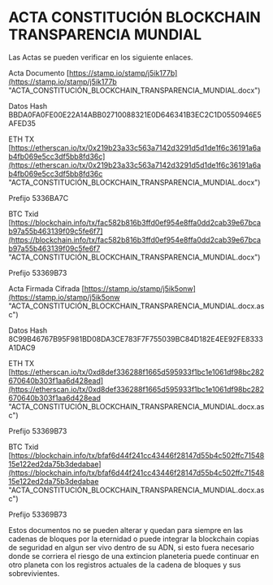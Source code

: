 # ACTA CONSTITUCIÓN BLOCKCHAIN TRANSPARENCIA MUNDIAL

Las Actas se pueden verificar en los siguiente enlaces.

Acta Documento [https://stamp.io/stamp/j5ik177b](https://stamp.io/stamp/j5ik177b "ACTA_CONSTITUCIÓN_BLOCKCHAIN_TRANSPARENCIA_MUNDIAL.docx")

Datos Hash BBDA0FA0FE00E22A14ABB02710088321E0D646341B3EC2C1D0550946E5AFED35

ETH TX [https://etherscan.io/tx/0x219b23a33c563a7142d3291d5d1de1f6c36191a6ab4fb069e5cc3df5bb8fd36c](https://etherscan.io/tx/0x219b23a33c563a7142d3291d5d1de1f6c36191a6ab4fb069e5cc3df5bb8fd36c "ACTA_CONSTITUCIÓN_BLOCKCHAIN_TRANSPARENCIA_MUNDIAL.docx")

Prefijo 5336BA7C

BTC Txid  [https://blockchain.info/tx/fac582b816b3ffd0ef954e8ffa0dd2cab39e67bcab97a55b463139f09c5fe6f7](https://blockchain.info/tx/fac582b816b3ffd0ef954e8ffa0dd2cab39e67bcab97a55b463139f09c5fe6f7 "ACTA_CONSTITUCIÓN_BLOCKCHAIN_TRANSPARENCIA_MUNDIAL.docx")

Prefijo 53369B73

Acta Firmada Cifrada [https://stamp.io/stamp/j5ik5onw](https://stamp.io/stamp/j5ik5onw "ACTA_CONSTITUCIÓN_BLOCKCHAIN_TRANSPARENCIA_MUNDIAL.docx.asc")

Datos Hash 8C99B46767B95F981BD08DA3CE783F7F755039BC84D182E4EE92FE8333A1DAC9

ETH TX [https://etherscan.io/tx/0xd8def336288f1665d595933f1bc1e1061df98bc282670640b303f1aa6d428ead](https://etherscan.io/tx/0xd8def336288f1665d595933f1bc1e1061df98bc282670640b303f1aa6d428ead "ACTA_CONSTITUCIÓN_BLOCKCHAIN_TRANSPARENCIA_MUNDIAL.docx.asc")

Prefijo 53369B73

BTC Txid [https://blockchain.info/tx/bfaf6d44f241cc43446f28147d55b4c502ffc7154815e122ed2da75b3dedabae](https://blockchain.info/tx/bfaf6d44f241cc43446f28147d55b4c502ffc7154815e122ed2da75b3dedabae "ACTA_CONSTITUCIÓN_BLOCKCHAIN_TRANSPARENCIA_MUNDIAL.docx.asc")

Prefijo 53369B73


Estos documentos no se pueden alterar y quedan para siempre en las cadenas de bloques por la eternidad o puede integrar la blockchain copias de seguridad en algun ser vivo dentro de su ADN, si esto fuera necesario donde se corriera el riesgo de una extincion planeteria puede continuar en otro planeta con los registros actuales de la cadena de bloques y sus sobrevivientes.

